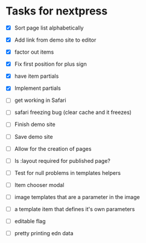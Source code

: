 # Tasks for nextpress
- [X] Sort page list alphabetically
- [X] Add link from demo site to editor
- [X] factor out items
- [X] Fix first position for plus sign
- [X] have item partials
- [X] Implement partials
- [ ] get working in Safari
- [ ] safari freezing bug (clear cache and it freezes)
- [ ] Finish demo site
- [ ] Save demo site
- [ ] Allow for the creation of pages
- [ ] Is :layout required for published page?
- [ ] Test for null problems in templates helpers

- [ ] Item chooser modal

- [ ] image templates that are a parameter in the image
- [ ] a template item that defines it's own parameters
- [ ] editable flag
- [ ] pretty printing edn data
